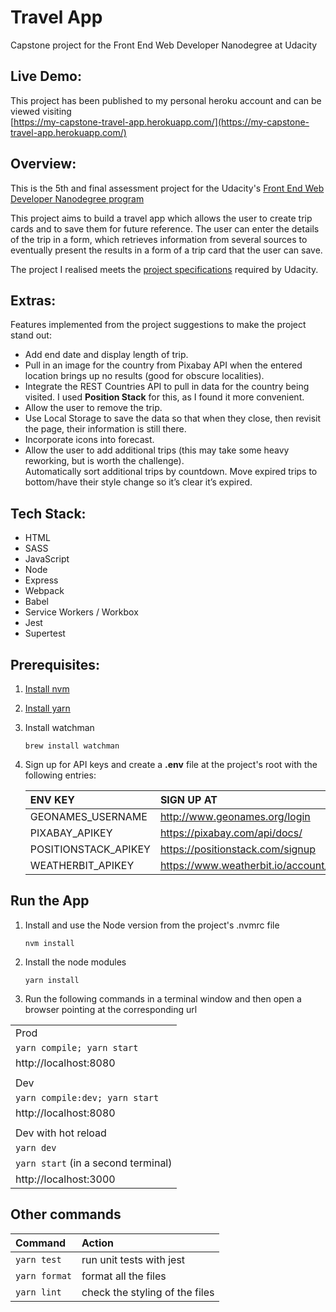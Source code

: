 # Travel App

Capstone project for the Front End Web Developer Nanodegree at Udacity

## Live Demo:

This project has been published to my personal heroku account and can be viewed visiting<br /> [https://my-capstone-travel-app.herokuapp.com/](https://my-capstone-travel-app.herokuapp.com/)

## Overview:

This is the 5th and final assessment project for the Udacity's [Front End Web Developer Nanodegree program](https://www.udacity.com/course/front-end-web-developer-nanodegree--nd0011)

This project aims to build a travel app which allows the user to create trip cards and to save them for future reference. The user can enter the details of the trip in a form, which retrieves information from several sources
to eventually present the results in a form of a trip card that the user can save.

The project I realised meets the [project specifications](https://review.udacity.com/#!/rubrics/3636/view) required by Udacity.

## Extras:

Features implemented from the project suggestions to make the project stand out:

- Add end date and display length of trip.
- Pull in an image for the country from Pixabay API when the entered location brings up no results (good for obscure localities).
- Integrate the REST Countries API to pull in data for the country being visited. I used **Position Stack** for this, as I found it more convenient.
- Allow the user to remove the trip.
- Use Local Storage to save the data so that when they close, then revisit the page, their information is still there.
- Incorporate icons into forecast.
- Allow the user to add additional trips (this may take some heavy reworking, but is worth the challenge).<br />
  Automatically sort additional trips by countdown.
  Move expired trips to bottom/have their style change so it’s clear it’s expired.

## Tech Stack:

- HTML
- SASS
- JavaScript
- Node
- Express
- Webpack
- Babel
- Service Workers / Workbox
- Jest
- Supertest

## Prerequisites:

1. [Install nvm](https://github.com/creationix/nvm#installation)

1. [Install yarn](https://yarnpkg.com/lang/en/docs/install/)
1. Install watchman

   `brew install watchman`

1. Sign up for API keys and create a **.env** file at the project's root with the following entries:

   | ENV KEY              | SIGN UP AT                               |
   | :------------------- | :--------------------------------------- |
   | GEONAMES_USERNAME    | http://www.geonames.org/login            |
   | PIXABAY_APIKEY       | https://pixabay.com/api/docs/            |
   | POSITIONSTACK_APIKEY | https://positionstack.com/signup         |
   | WEATHERBIT_APIKEY    | https://www.weatherbit.io/account/create |

## Run the App

1. Install and use the Node version from the project's .nvmrc file

   `nvm install`

1. Install the node modules

   `yarn install`

1. Run the following commands in a terminal window and then open a browser pointing at the corresponding url

|                                     |
| :---------------------------------- |
| Prod                                |
| `yarn compile; yarn start`          |
| http://localhost:8080               |
|                                     |
| Dev                                 |
| `yarn compile:dev; yarn start`      |
| http://localhost:8080               |
|                                     |
| Dev with hot reload                 |
| `yarn dev`                          |
| `yarn start` (in a second terminal) |
| http://localhost:3000               |

## Other commands

| Command       | Action                         |
| :------------ | :----------------------------- |
| `yarn test`   | run unit tests with jest       |
| `yarn format` | format all the files           |
| `yarn lint`   | check the styling of the files |
